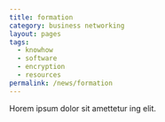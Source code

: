 ```yaml
---
title: formation
category: business networking
layout: pages
tags:
  - knowhow
  - software
  - encryption
  - resources
permalink: /news/formation
---
```

Horem ipsum dolor sit amettetur ing elit. 

